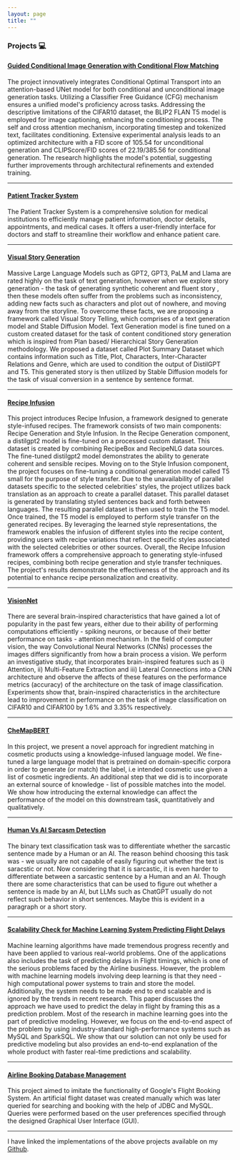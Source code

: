 ```yaml
---
layout: page
title: ""
---
```


### Projects 💻

#### [Guided Conditional Image Generation with Conditional Flow Matching](https://github.com/Anshumaan-Chauhan02/Guided-Flow-Matching)

The project innovatively integrates Conditional Optimal Transport into an attention-based UNet model for both conditional and unconditional image generation tasks. Utilizing a Classifier Free Guidance (CFG) mechanism ensures a unified model's proficiency across tasks. Addressing the descriptive limitations of the CIFAR10 dataset, the BLIP2 FLAN T5 model is employed for image captioning, enhancing the conditioning process. The self and cross attention mechanism, incorporating timestep and tokenized text, facilitates conditioning. Extensive experimental analysis leads to an optimized architecture with a FID score of 105.54 for unconditional generation and CLIPScore/FID scores of 22.19/385.56 for conditional generation. The research highlights the model's potential, suggesting further improvements through architectural refinements and extended training.

---

#### [Patient Tracker System](https://github.com/Anshumaan-Chauhan02/PatientTrackerSystem)

The Patient Tracker System is a comprehensive solution for medical institutions to efficiently manage patient information, doctor details, appointments, and medical cases. It offers a user-friendly interface for doctors and staff to streamline their workflow and enhance patient care.

---

#### [Visual Story Generation](https://github.com/Anshumaan-Chauhan02/VST/tree/main) 

Massive Large Language Models such as GPT2, GPT3, PaLM and Llama are rated highly on the task of text generation, however when we explore story generation - the task of generating synthetic coherent and fluent story , then these models often suffer from the problems such as inconsistency, adding new facts such as characters and plot out of nowhere, and moving away from the storyline. To overcome these facts, we are proposing a framework called Visual Story Telling, which comprises of a text generation model and Stable Diffusion Model. Text Generation model is fine tuned on a custom created dataset for the task of content conditioned story generation which is inspired from Plan based/ Hierarchical Story Generation methodology. We proposed a dataset called Plot Summary Dataset which contains information such as Title, Plot, Characters, Inter-Character Relations and Genre, which are used to condition the output of DistilGPT and T5. This generated story is then utilized by Stable Diffusion models for the task of visual conversion in a sentence by sentence format.

---

#### [Recipe Infusion](https://github.com/Anshumaan-Chauhan02/Recipe-Infusion) 

This project introduces Recipe Infusion, a framework designed to generate style-infused recipes. The framework consists of two main components: Recipe Generation and Style Infusion. In the Recipe Generation component, a distilgpt2 model is fine-tuned on a processed custom dataset. This dataset is created by combining RecipeBox and RecipeNLG data sources. The fine-tuned distilgpt2 model demonstrates the ability to generate coherent and sensible recipes. Moving on to the Style Infusion component, the project focuses on fine-tuning a conditional generation model called T5 small for the purpose of style transfer. Due to the unavailability of parallel datasets specific to the selected celebrities' styles, the project utilizes back translation as an approach to create a parallel dataset. This parallel dataset is generated by translating styled sentences back and forth between languages. The resulting parallel dataset is then used to train the T5 model. Once trained, the T5 model is employed to perform style transfer on the generated recipes. By leveraging the learned style representations, the framework enables the infusion of different styles into the recipe content, providing users with recipe variations that reflect specific styles associated with the selected celebrities or other sources. Overall, the Recipe Infusion framework offers a comprehensive approach to generating style-infused recipes, combining both recipe generation and style transfer techniques. The project's results demonstrate the effectiveness of the approach and its potential to enhance recipe personalization and creativity.

---

#### [VisionNet](https://github.com/Anshumaan-Chauhan02/VisionNet) 

There are several brain-inspired characteristics that have gained a lot of popularity in the past few years, either due to their ability of performing computations efficiently - spiking neurons, or because of their better performance on tasks - attention mechanism. In the field of computer vision, the way Convolutional Neural Networks (CNNs) processes the images differs significantly from how a brain process a vision. We perform an investigative study, that incorporates brain-inspired features such as i) Attention, ii) Multi-Feature Extraction and iii) Lateral Connections into a CNN architecture and observe the affects of these features on the performance metrics (accuracy) of the architecture on the task of image classification. Experiments show that, brain-inspired characteristics in the architecture lead to improvement in performance on the task of image classification on CIFAR10 and CIFAR100 by 1.6% and 3.35% respectively.

---

#### [CheMapBERT](https://github.com/Anshumaan-Chauhan02/CheMapBERT) 

In this project, we present a novel approach for ingredient matching in cosmetic products using a knowledge-infused language model. We fine-tuned a large language model that is pretrained on domain-specific corpora in order to generate (or match) the label, i.e intended cosmetic use given a list of cosmetic ingredients. An additional step that we did is to incorporate an external source of knowledge - list of possible matches into the model. We show how introducing the external knowledge can affect the performance of the model on this downstream task, quantitatively and qualitatively.

---

#### [Human Vs AI Sarcasm Detection](https://github.com/Anshumaan-Chauhan02/HumanVsAI-Sarcasm-Detection) 

The binary text classification task was to differentiate whether the sarcastic sentence made by a Human or an AI. The reason behind choosing this task was - we usually are not capable of easily figuring out whether the text is saracstic or not. Now considering that it is sarcastic, it is even harder to differentiate between a sarcastic sentence by a Human and an AI. Though there are some characteristics that can be used to figure out whether a sentence is made by an AI, but LLMs such as ChatGPT usually do not reflect such behavior in short sentences. Maybe this is evident in a paragraph or a short story.

---

#### [Scalability Check for Machine Learning System Predicting Flight Delays](https://github.com/Anshumaan-Chauhan02/Scalability-Check-for-Machine-Learning-System-Predicting-Flight-Delays) 

Machine learning algorithms have made tremendous progress recently and have been applied to various real-world problems. One of the applications also includes the task of predicting delays in Flight timings, which is one of the serious problems faced by the Airline business. However, the problem with machine learning models involving deep learning is that they need - high computational power systems to train and store the model. Additionally, the system needs to be made end to end scalable and is ignored by the trends in recent research. This paper discusses the approach we have used to predict the delay in flight by framing this as a prediction problem. Most of the research in machine learning goes into the part of predictive modeling. However, we focus on the end-to-end aspect of the problem by using industry-standard high-performance systems such as MySQL and SparkSQL. We show that our solution can not only be used for predictive modeling but also provides an end-to-end explanation of the whole product with faster real-time predictions and scalability.

---

#### [Airline Booking Database Management](https://github.com/Anshumaan-Chauhan02/Airline_Booking_System_with_GUI) 

This project aimed to imitate the functionality of Google's Flight Booking System. An artificial flight dataset was created manually which was later queried for searching and booking with the help of JDBC and MySQL. Queries were performed based on the user preferences specified through the designed Graphical User Interface (GUI).

---

I have linked the implementations of the above projects available on my [Github](https://github.com/Anshumaan-Chauhan02).
